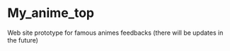 # My_anime_top
Web site prototype for famous animes feedbacks (there will be updates in the future)
